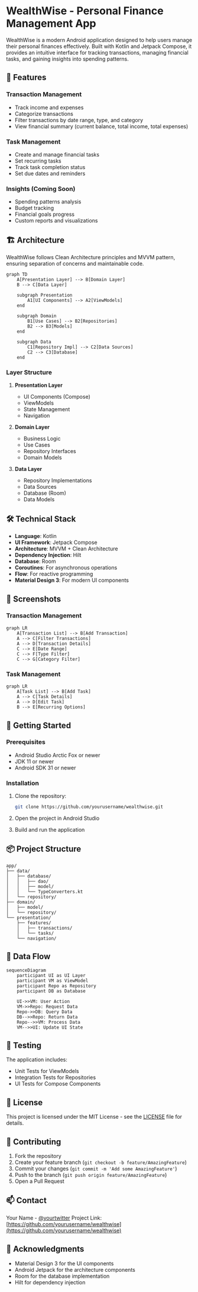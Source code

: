 # WealthWise - Personal Finance Management App

WealthWise is a modern Android application designed to help users manage their personal finances effectively. Built with Kotlin and Jetpack Compose, it provides an intuitive interface for tracking transactions, managing financial tasks, and gaining insights into spending patterns.

## 🌟 Features

### Transaction Management
- Track income and expenses
- Categorize transactions
- Filter transactions by date range, type, and category
- View financial summary (current balance, total income, total expenses)

### Task Management
- Create and manage financial tasks
- Set recurring tasks
- Track task completion status
- Set due dates and reminders

### Insights (Coming Soon)
- Spending patterns analysis
- Budget tracking
- Financial goals progress
- Custom reports and visualizations

## 🏗 Architecture

WealthWise follows Clean Architecture principles and MVVM pattern, ensuring separation of concerns and maintainable code.

```mermaid
graph TD
    A[Presentation Layer] --> B[Domain Layer]
    B --> C[Data Layer]
    
    subgraph Presentation
        A1[UI Components] --> A2[ViewModels]
    end
    
    subgraph Domain
        B1[Use Cases] --> B2[Repositories]
        B2 --> B3[Models]
    end
    
    subgraph Data
        C1[Repository Impl] --> C2[Data Sources]
        C2 --> C3[Database]
    end
```

### Layer Structure

1. **Presentation Layer**
   - UI Components (Compose)
   - ViewModels
   - State Management
   - Navigation

2. **Domain Layer**
   - Business Logic
   - Use Cases
   - Repository Interfaces
   - Domain Models

3. **Data Layer**
   - Repository Implementations
   - Data Sources
   - Database (Room)
   - Data Models

## 🛠 Technical Stack

- **Language**: Kotlin
- **UI Framework**: Jetpack Compose
- **Architecture**: MVVM + Clean Architecture
- **Dependency Injection**: Hilt
- **Database**: Room
- **Coroutines**: For asynchronous operations
- **Flow**: For reactive programming
- **Material Design 3**: For modern UI components

## 📱 Screenshots

### Transaction Management
```mermaid
graph LR
    A[Transaction List] --> B[Add Transaction]
    A --> C[Filter Transactions]
    A --> D[Transaction Details]
    C --> E[Date Range]
    C --> F[Type Filter]
    C --> G[Category Filter]
```

### Task Management
```mermaid
graph LR
    A[Task List] --> B[Add Task]
    A --> C[Task Details]
    A --> D[Edit Task]
    B --> E[Recurring Options]
```

## 🚀 Getting Started

### Prerequisites
- Android Studio Arctic Fox or newer
- JDK 11 or newer
- Android SDK 31 or newer

### Installation
1. Clone the repository:
   ```bash
   git clone https://github.com/yourusername/wealthwise.git
   ```

2. Open the project in Android Studio

3. Build and run the application

## 📦 Project Structure

```
app/
├── data/
│   ├── database/
│   │   ├── dao/
│   │   ├── model/
│   │   └── TypeConverters.kt
│   └── repository/
├── domain/
│   ├── model/
│   └── repository/
└── presentation/
    ├── features/
    │   ├── transactions/
    │   └── tasks/
    └── navigation/
```

## 🔄 Data Flow

```mermaid
sequenceDiagram
    participant UI as UI Layer
    participant VM as ViewModel
    participant Repo as Repository
    participant DB as Database

    UI->>VM: User Action
    VM->>Repo: Request Data
    Repo->>DB: Query Data
    DB-->>Repo: Return Data
    Repo-->>VM: Process Data
    VM-->>UI: Update UI State
```

## 🧪 Testing

The application includes:
- Unit Tests for ViewModels
- Integration Tests for Repositories
- UI Tests for Compose Components

## 📝 License

This project is licensed under the MIT License - see the [LICENSE](LICENSE) file for details.

## 🤝 Contributing

1. Fork the repository
2. Create your feature branch (`git checkout -b feature/AmazingFeature`)
3. Commit your changes (`git commit -m 'Add some AmazingFeature'`)
4. Push to the branch (`git push origin feature/AmazingFeature`)
5. Open a Pull Request

## 📫 Contact

Your Name - [@yourtwitter](https://twitter.com/yourtwitter)
Project Link: [https://github.com/yourusername/wealthwise](https://github.com/yourusername/wealthwise)

## 🙏 Acknowledgments

- Material Design 3 for the UI components
- Android Jetpack for the architecture components
- Room for the database implementation
- Hilt for dependency injection 